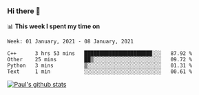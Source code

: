 ### Hi there 👋

📊 **This week I spent my time on**
<!--START_SECTION:waka-->
```text
Week: 01 January, 2021 - 08 January, 2021

C++      3 hrs 53 mins   ██████████████████████░░░   87.92 % 
Other    25 mins         ██▒░░░░░░░░░░░░░░░░░░░░░░   09.72 % 
Python   3 mins          ▒░░░░░░░░░░░░░░░░░░░░░░░░   01.31 % 
Text     1 min           ░░░░░░░░░░░░░░░░░░░░░░░░░   00.61 % 
```
<!--END_SECTION:waka-->


[![Paul's github stats](https://github-readme-stats.vercel.app/api?username=mickeyouyou&theme=dracula&show_icons=true)](https://github.com/anuraghazra/github-readme-stats)
